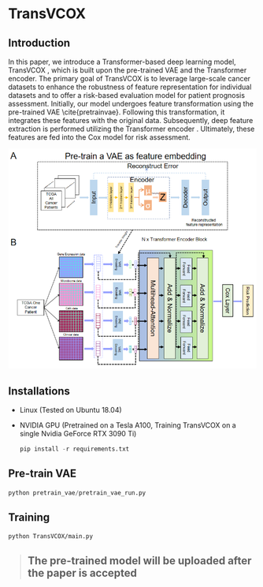 # TransVCOX

## Introduction

 In this paper, we introduce a Transformer-based deep learning model, TransVCOX , which is built upon the pre-trained VAE and the Transformer encoder. The primary goal of TransVCOX is to leverage large-scale cancer datasets to enhance the robustness of feature representation for individual datasets and to offer a risk-based evaluation model for patient prognosis assessment. Initially, our model undergoes feature transformation using the pre-trained VAE \cite{pretrainvae}. 
Following this transformation, it integrates these features with the original data. Subsequently, deep feature extraction is performed utilizing the Transformer encoder . Ultimately, these features are fed into the Cox model for risk assessment.

![](TransVCOX.png)

## Installations

- Linux (Tested on Ubuntu 18.04)

- NVIDIA GPU (Pretrained on a Tesla A100, Training TransVCOX on a single Nvidia GeForce RTX 3090 Ti)

  ```python
  pip install -r requirements.txt
  ```

## Pre-train VAE

```python
python pretrain_vae/pretrain_vae_run.py
```

## Training

```
python TransVCOX/main.py
```

> ## The pre-trained model will be uploaded after the paper is accepted
